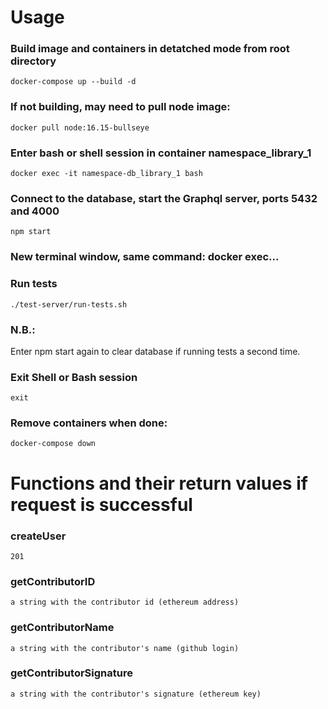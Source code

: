 # Usage

### Build image and containers in detatched mode from root directory

```
docker-compose up --build -d
```

### If not building, may need to pull node image:

```
docker pull node:16.15-bullseye
```

### Enter bash or shell session in container namespace_library_1

```
docker exec -it namespace-db_library_1 bash
```

### Connect to the database, start the Graphql server, ports 5432 and 4000

```
npm start
```

### New terminal window, same command: docker exec...

### Run tests

```
./test-server/run-tests.sh
```

### N.B.:

Enter npm start again to clear database if running tests a second time.

### Exit Shell or Bash session

```
exit
```

### Remove containers when done:

```
docker-compose down
```

# Functions and their return values if request is successful

### createUser

```
201
```

### getContributorID

```
a string with the contributor id (ethereum address)
```

### getContributorName

```
a string with the contributor's name (github login)
```

### getContributorSignature

```
a string with the contributor's signature (ethereum key)
```
